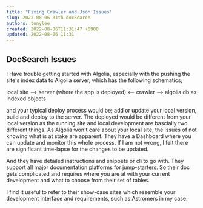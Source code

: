 ```yaml
---
title: "Fixing Crawler and Json Issues"
slug: 2022-08-06-31th-docSearch
authors: tonylee
created: 2022-08-06T11:31:47 +0900
updated: 2022-08-06 11:31
---
```


## DocSearch Issues

I Have trouble getting started with Algolia, especially with the pushing the site's index data to Algolia server, which has the following schematics;

local site --> server (where the app is deployed) <-- crawler  --> algolia db as indexed objects

and your typical deploy process would be; add or update your local version, build and deploy to the server. The deployed would be different from your local version as the running site and local development are bascially two different things. As Algolia won't care about your local site, the issues of not knowing what is at stake are apparent. They have a Dashboard where you can update and monitor this whole process. If I am not wrong, I felt there are significant time-lapse for the changes to be updated. 

And they have detailed instructions and snippets or cli to go with. They support all major documentation platforms for jump-starters. So their doc gets complicated and requires where you are at with your current development and what to choose from their set of tables.

I find it useful to refer to their show-case sites which resemble your development interface and requirements, such as Astromers in my case.





